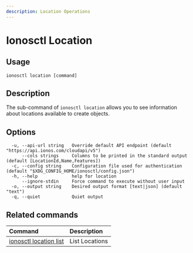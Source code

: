 ```yaml
---
description: Location Operations
---
```


# Ionosctl Location

## Usage

```text
ionosctl location [command]
```

## Description

The sub-command of `ionosctl location` allows you to see information about locations available to create objects.

## Options

```text
  -u, --api-url string   Override default API endpoint (default "https://api.ionos.com/cloudapi/v5")
      --cols strings     Columns to be printed in the standard output (default [LocationId,Name,Features])
  -c, --config string    Configuration file used for authentication (default "$XDG_CONFIG_HOME/ionosctl/config.json")
  -h, --help             help for location
      --ignore-stdin     Force command to execute without user input
  -o, --output string    Desired output format [text|json] (default "text")
  -q, --quiet            Quiet output
```

## Related commands

| Command | Description |
| :--- | :--- |
| [ionosctl location list](list.md) | List Locations |

